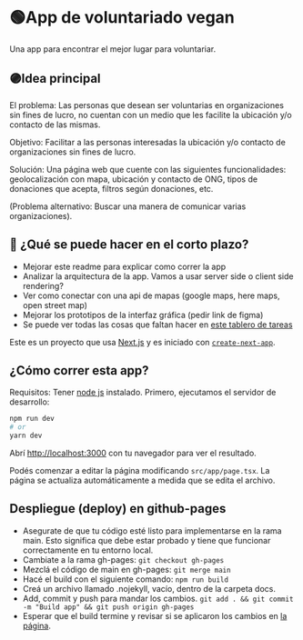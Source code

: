 # 🟢App de voluntariado vegan

Una app para encontrar el mejor lugar para voluntariar.

## 🟣Idea principal

El problema: Las personas que desean ser voluntarias en organizaciones sin fines de lucro, no cuentan con un medio que les facilite la ubicación y/o contacto de las mismas.

Objetivo: Facilitar a las personas interesadas la ubicación y/o contacto de organizaciones sin fines de lucro.

Solución: Una página web que cuente con las siguientes funcionalidades: geolocalización con mapa, ubicación y contacto de ONG, tipos de donaciones que acepta, filtros según donaciones, etc.

(Problema alternativo: Buscar una manera de comunicar varias organizaciones).

## 🔵 ¿Qué se puede hacer en el corto plazo?

-   Mejorar este readme para explicar como correr la app
-   Analizar la arquitectura de la app. Vamos a usar server side o client side rendering?
-   Ver como conectar con una api de mapas (google maps, here maps, open street map)
-   Mejorar los prototipos de la interfaz gráfica (pedir link de figma)
-   Se puede ver todas las cosas que faltan hacer en [este tablero de tareas](https://trello.com/invite/b/S8Ra2DQo/ATTI7d56b70516b814625921b34ba0c991c5C6EC6BE0/app-de-voluntariado-vegan)

Este es un proyecto que usa [Next.js](https://nextjs.org/) y es iniciado con [`create-next-app`](https://github.com/vercel/next.js/tree/canary/packages/create-next-app).

## ¿Cómo correr esta app?

Requisitos: Tener [node js](https://nodejs.org/en/learn/getting-started/how-to-install-nodejs) instalado.
Primero, ejecutamos el servidor de desarrollo:

```bash
npm run dev
# or
yarn dev
```

Abrí [http://localhost:3000](http://localhost:3000) con tu navegador para ver el resultado.

Podés comenzar a editar la página modificando `src/app/page.tsx`. La página se actualiza automáticamente a medida que se edita el archivo.

## Despliegue (deploy) en github-pages

-   Asegurate de que tu código esté listo para implementarse en la rama main. Esto significa que debe estar probado y tiene que funcionar correctamente en tu entorno local.
-   Cambiate a la rama gh-pages:
    `git checkout gh-pages`
-   Mezclá el código de main en gh-pages:
    `git merge main`
-   Hacé el build con el siguiente comando:
    `npm run build`
-   Creá un archivo llamado .nojekyll, vacío, dentro de la carpeta docs.
-   Add, commit y push para mandar los cambios.
    `git add . && git commit -m "Build app" && git push origin gh-pages`
-   Esperar que el build termine y revisar si se aplicaron los cambios en [la página](https://firet.github.io/activa-veganismo/).
